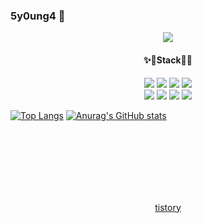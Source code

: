 ### 5y0ung4 👋

<!--
**5y0ung4/5y0ung4** is a ✨ _special_ ✨ repository because its `README.md` (this file) appears on your GitHub profile.

Here are some ideas to get you started:

- 🔭 I’m currently working on ...
- 🌱 I’m currently learning ...
- 👯 I’m looking to collaborate on ...
- 🤔 I’m looking for help with ...
- 💬 Ask me about ...
- 📫 How to reach me: ...
- 😄 Pronouns: ...
- ⚡ Fun fact: ...
-->

<div align = "center">
	<img src="https://capsule-render.vercel.app/api?type=waving&color=0:B2E4FF,100:959BDC&height=200&section=header&text=Young's%20Github&fontSize=30&" />
	<h4>✨🫧Stack🫧✨</h4>
</div>
<div align="center">
	<img src="https://img.shields.io/badge/Java-007396?style=flat&logo=Java&logoColor=white" />
	<img src="https://img.shields.io/badge/HTML5-E34F26?style=flat&logo=HTML5&logoColor=white" />
	<img src="https://img.shields.io/badge/CSS3-1572B6?style=flat&logo=CSS3&logoColor=white" />
	<img src="https://img.shields.io/badge/JavaScript-F7DF1E?style=flat&logo=JavaScript&logoColor=white" /><br>
	<img src="https://img.shields.io/badge/C++-00599C?style=flat&logo=C++&logoColor=white" />
	<img src="https://img.shields.io/badge/C-A8B9CC?style=flat&logo=C&logoColor=white" />
	<img src="https://img.shields.io/badge/Python-3776AB?style=flat&logo=Python&logoColor=white" />
	<img src="https://img.shields.io/badge/Unity-FFFFFF?style=flat&logo=Unity&logoColor=black" />
</div>

[![Top Langs](https://github-readme-stats.vercel.app/api/top-langs/?username=5y0ung4&layout=compact)](https://github.com/5y0ung4/github-readme-stats)
[![Anurag's GitHub stats](https://github-readme-stats.vercel.app/api?username=5y0ung4)](https://github.com/5y0ung4/github-readme-stats)

<br><br><br><br><br><br>


<div align = "center">
	<a href = "https://livealittle.tistory.com/">tistory</a>
</div>
